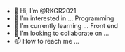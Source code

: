- 👋 Hi, I’m @RKGR2021
- 👀 I’m interested in ... Programming
- 🌱 I’m currently learning ... Front end
- 💞️ I’m looking to collaborate on ...
- 📫 How to reach me ...

<!---
RKGR2021/RKGR2021 is a ✨ special ✨ repository because its `README.md` (this file) appears on your GitHub profile.
You can click the Preview link to take a look at your changes.
--->
